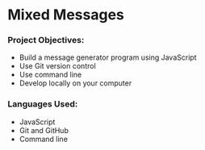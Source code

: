 # Mixed Messages

### Project Objectives:
- Build a message generator program using JavaScript
- Use Git version control
- Use command line
- Develop locally on your computer

### Languages Used:
- JavaScript
- Git and GitHub
- Command line
